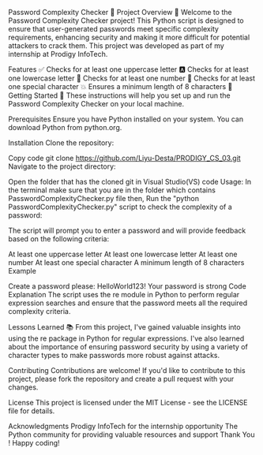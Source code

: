 Password Complexity Checker 🔐
Project Overview 🎉
Welcome to the Password Complexity Checker project! This Python script is designed to ensure that user-generated passwords meet specific complexity requirements, enhancing security and making it more difficult for potential attackers to crack them. This project was developed as part of my internship at Prodigy InfoTech.

Features ✅
Checks for at least one uppercase letter 🅰️
Checks for at least one lowercase letter 🔡
Checks for at least one number 🔢
Checks for at least one special character 💥
Ensures a minimum length of 8 characters 📏
Getting Started 🚀
These instructions will help you set up and run the Password Complexity Checker on your local machine.

Prerequisites
Ensure you have Python installed on your system. You can download Python from python.org.

Installation
Clone the repository:


Copy code
git clone https://github.com/Liyu-Desta/PRODIGY_CS_03.git
Navigate to the project directory:


Open the folder that has the cloned git in Visual Studio(VS) code
Usage: In the terminal make sure that you are in the folder which contains PasswordComplexityChecker.py file then,
Run the "python PasswordComplexityChecker.py" script to check the complexity of a password:



The script will prompt you to enter a password and will provide feedback based on the following criteria:

At least one uppercase letter
At least one lowercase letter
At least one number
At least one special character
A minimum length of 8 characters
Example


Create a password please: HelloWorld123!
Your password is strong
Code Explanation
The script uses the re module in Python to perform regular expression searches and ensure that the password meets all the required complexity criteria. 

Lessons Learned 📚
From this project, I've gained valuable insights into using the re package in Python for regular expressions. I've also learned about the importance of ensuring password security by using a variety of character types to make passwords more robust against attacks.

Contributing
Contributions are welcome! If you'd like to contribute to this project, please fork the repository and create a pull request with your changes.

License
This project is licensed under the MIT License - see the LICENSE file for details.

Acknowledgments
Prodigy InfoTech for the internship opportunity
The Python community for providing valuable resources and support
Thank You ! Happy coding!
